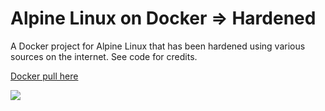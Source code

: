 # Alpine Linux on Docker => Hardened
A Docker project for Alpine Linux that has been hardened using various sources on the internet.  See code for credits.

[Docker pull here](https://hub.docker.com/r/gyaworski/alpine-linux-hardened/)

[![](https://images.microbadger.com/badges/version/gyaworski/alpine-linux-hardened:alpine-3.6-hardened-1.0.svg)](https://microbadger.com/images/gyaworski/alpine-linux-hardened:alpine-3.6-hardened-1.0 "Get your own version badge on microbadger.com")

